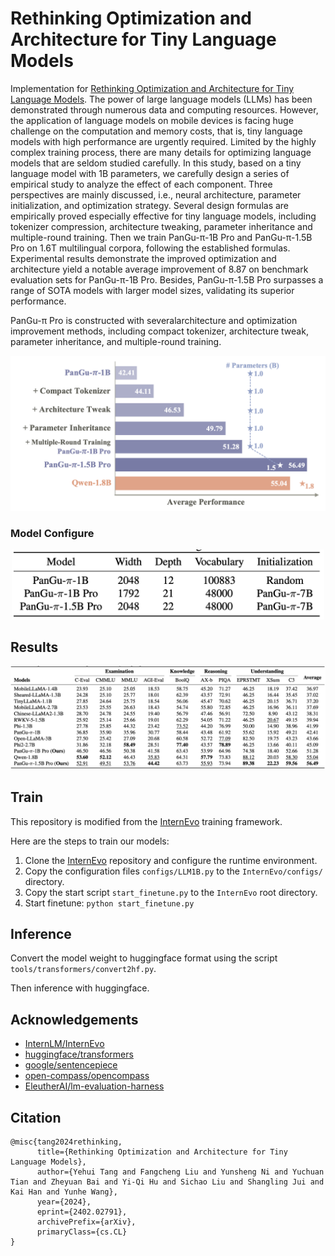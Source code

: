 # Rethinking Optimization and Architecture for Tiny Language Models

Implementation for [Rethinking Optimization and Architecture for Tiny Language Models](https://arxiv.org/pdf/2402.02791.pdf). The power of large language models (LLMs) has been demonstrated through numerous data and computing resources. However, the application of language models on mobile devices is facing huge challenge on the computation and memory costs, that is, tiny language models with high performance are urgently required. Limited by the highly complex training process, there are many details for optimizing language models that are seldom studied carefully. In this study, based on a tiny language model with 1B parameters, we carefully design a series of empirical study to analyze the effect of each component. Three perspectives are mainly discussed, i.e., neural architecture, parameter initialization, and optimization strategy. Several design formulas are empirically proved especially effective for tiny language models, including tokenizer compression, architecture tweaking, parameter inheritance and multiple-round training. Then we train PanGu-π-1B Pro and PanGu-π-1.5B Pro on 1.6T multilingual corpora, following the established formulas. Experimental results demonstrate the improved optimization and architecture yield a notable average improvement of 8.87 on benchmark evaluation sets for PanGu-π-1B Pro. Besides, PanGu-π-1.5B Pro surpasses a range of SOTA models with larger model sizes, validating its superior performance.

PanGu-π Pro is constructed with severalarchitecture and optimization improvement methods, including compact tokenizer, architecture tweak, parameter inheritance, and multiple-round training.

<p align="center">
<img src="fig/improve.png" width="700">
</p>



### Model Configure

<p align="center">
<img src="fig/configure.png" width="500">
</p>

## Results

<p align="center">
<img src="fig/results.png" width="900">
</p>

## Train

This repository is modified from the [InternEvo](https://github.com/InternLM/InternEvo) training framework.

Here are the steps to train our models:

1. Clone the [InternEvo](https://github.com/InternLM/InternEvo) repository and configure the runtime environment.
2. Copy the configuration files `configs/LLM1B.py` to the `InternEvo/configs/` directory.
3. Copy the start script `start_finetune.py` to the `InternEvo` root directory.
4. Start finetune: `python start_finetune.py`

## Inference

Convert the model weight to huggingface format using the script `tools/transformers/convert2hf.py`.

Then inference with huggingface.

## Acknowledgements

- [InternLM/InternEvo](https://github.com/InternLM/InternEvo)
- [huggingface/transformers](https://github.com/huggingface/transformers)
- [google/sentencepiece](https://github.com/google/sentencepiece)
- [open-compass/opencompass](https://github.com/open-compass/opencompass)
- [EleutherAI/lm-evaluation-harness](https://github.com/EleutherAI/lm-evaluation-harness)

## Citation
```
@misc{tang2024rethinking,
      title={Rethinking Optimization and Architecture for Tiny Language Models}, 
      author={Yehui Tang and Fangcheng Liu and Yunsheng Ni and Yuchuan Tian and Zheyuan Bai and Yi-Qi Hu and Sichao Liu and Shangling Jui and Kai Han and Yunhe Wang},
      year={2024},
      eprint={2402.02791},
      archivePrefix={arXiv},
      primaryClass={cs.CL}
}
```
